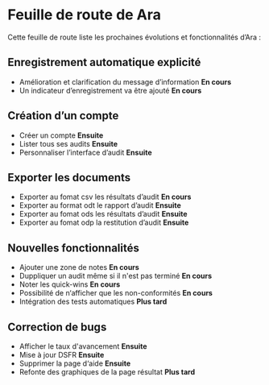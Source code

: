 # Feuille de route de Ara

Cette feuille de route liste les prochaines évolutions et fonctionnalités d’Ara :

## Enregistrement automatique explicité

- Amélioration et clarification du message d’information **En cours**
- Un indicateur d’enregistrement va être ajouté **En cours**

## Création d’un compte

- Créer un compte **Ensuite**
- Lister tous ses audits **Ensuite**
- Personnaliser l’interface d’audit **Ensuite**

## Exporter les documents

- Exporter au fomat csv les résultats d’audit **En cours**
- Exporter au format odt le rapport d’audit **Ensuite**
- Exporter au fomat ods les résultats d’audit **Ensuite**
- Exporter au fomat odp la restitution d’audit **Ensuite**

## Nouvelles fonctionnalités

- Ajouter une zone de notes **En cours**
- Duppliquer un audit même si il n'est pas terminé **En cours**
- Noter les quick-wins **En cours**
- Possibilité de n‘afficher que les non-conformités **En cours**
- Intégration des tests automatiques **Plus tard**

## Correction de bugs

- Afficher le taux d'avancement **Ensuite**
- Mise à jour DSFR **Ensuite**
- Supprimer la page d‘aide **Ensuite**
- Refonte des graphiques de la page résultat **Plus tard**
